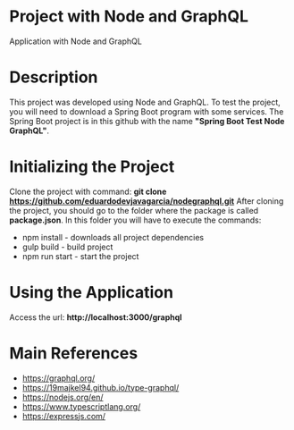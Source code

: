# Project with Node and GraphQL
Application with Node and GraphQL

# Description
This project was developed using Node and GraphQL. To test the project, you will need to download a Spring Boot program with some services. The Spring Boot project is in this github with the name **"Spring Boot Test Node GraphQL"**.

# Initializing the Project
Clone the project with command: **git clone https://github.com/eduardodevjavagarcia/nodegraphql.git**
After cloning the project, you should go to the folder where the package is called **package.json**. In this folder you will have to execute the commands:
- npm install - downloads all project dependencies
- gulp build - build project
- npm run start - start the project

# Using the Application
Access the url: **http://localhost:3000/graphql**

# Main References
- https://graphql.org/
- https://19majkel94.github.io/type-graphql/
- https://nodejs.org/en/
- https://www.typescriptlang.org/
- https://expressjs.com/

